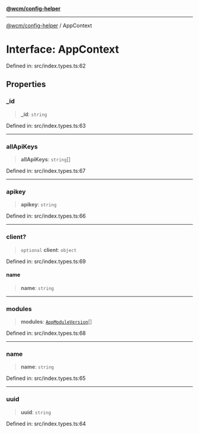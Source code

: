 [**@wcm/config-helper**](../README.md)

***

[@wcm/config-helper](../globals.md) / AppContext

# Interface: AppContext

Defined in: src/index.types.ts:62

## Properties

### \_id

> **\_id**: `string`

Defined in: src/index.types.ts:63

***

### allApiKeys

> **allApiKeys**: `string`[]

Defined in: src/index.types.ts:67

***

### apikey

> **apikey**: `string`

Defined in: src/index.types.ts:66

***

### client?

> `optional` **client**: `object`

Defined in: src/index.types.ts:69

#### name

> **name**: `string`

***

### modules

> **modules**: [`AppModuleVersion`](AppModuleVersion.md)[]

Defined in: src/index.types.ts:68

***

### name

> **name**: `string`

Defined in: src/index.types.ts:65

***

### uuid

> **uuid**: `string`

Defined in: src/index.types.ts:64
